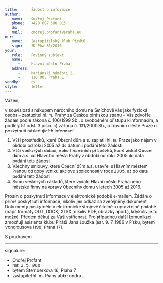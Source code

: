 ```yaml
---
title:      Žádost o informace
author:
   name:    Ondřej Profant
   phone:   +420 607 580 015
   ds:      
   mail:    ondrej.profant@praha.eu
our:
   name:    Zastupitelský klub Pirátů
   sign:    ZK Pha 80/2016
your:
   role:    Povinný subjekt
   name:    
      -     Hlavní město Praha
   address:
      -     Mariánské náměstí 2.
      -     110 00, Praha 1
sendby:     ds
style:      letter
---
```


Vážení, 

v souvislosti s nákupem národního domu na Smíchově vás jako fyzická osoba – zastupitel hl. m. Prahy za Českou pirátskou stranu – Vás zdvořile žádám podle zákona č. 106/1999 Sb,. o svobodném přístupu k informacím, a podle § 51 odst. 3 písm. c) zákona č. 131/2000 Sb., o hlavním městě Praze o poskytnutí následujících informací: 

1. Výši prostředků, které Obecní dům a.s. zaplatil hl. m. Praze jako nájem v období od roku 2005 až do datumu podání této žádosti.
2. Výši veškerých dotací, nebo finančních příspěvků, které získal Obecní dům a.s. od Hlavního města Prahy v období od roku 2005 do data podání této žádosti.
3. Všechny smlouvy, které Obecní dům a.s. uzavřel s Hlavním městem Prahou od doby vzniku akciové společnosti v roce 2005, až do data podání této žádosti.
4. Sumu veškerých nákladů, které vydalo Hlavní město Praha nebo městské firmy na opravy Obecního domu v letech 2005 až 2016.

Prosím o poskytnutí informace v elektronické podobě e-mailem. Žádám o přímé poskytnutí informace, nikoliv jen odkaz na zveřejněný dokument. Dokumenty poskytněte v elektronické strojově čitelné a upravitelné podobě (např. formáty ODT, DOCX, XLSX, nikoliv PDF, obrázky apod.), kdykoliv je to možné. Předem děkuji za Vaši vstřícnost. Pro případnou další komunikaci zmocňuji asistenta klubu Pirátů Jana Loužka (nar. 9. 7. 1986 v Písku, bytem Vondroušova 1198, Praha 17). 

S pozdravem

---
signature: 
  - Ondřej Profant
  - nar. 2. 5. 1988
  - bytem Šternberkova 16, Praha 7
  - zastupitel hl. m. Prahy
abbr:       ondra
...
